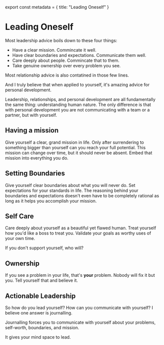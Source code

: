 export const metadata = {
  title: "Leading Oneself"
}


# Leading Oneself

Most leadership advice boils down to these four things:

-   Have a clear mission. Commincate it well.
-   Have clear boundaries and expectations. Communicate them well.
-   Care deeply about people. Commincate that to them.
-   Take genuine ownership over every problem you see.

Most relationship advice is also contatined in those few lines.

And I truly believe that when applied to yourself, it's amazing advice
for personal development.

Leadership, relationships, and personal development are all
fundamentally the same thing: understanding human nature. The only
difference is that with personal development you are not communicating
with a team or a partner, but with yourself.


## Having a mission

Give yourself a clear, grand mission in life.  Only after surrendering
to something bigger than yourself can you reach your full potential.
This mission can change over time, but it should never be
absent. Embed that mission into everything you do.


## Setting Boundaries

Give yourself clear boundaries about what you will never do.  Set
expectations for your standards in life.  The reasoning behind your
boundaries and expectations doesn't even have to be completely
rational as long as it helps you accomplish your mission.


## Self Care

Care deeply about yourself as a beautiful yet flawed human.
Treat yourself how you'd like a boss to treat you.
Validate your goals as worthy uses of your own time.

If you don't support yourself, who will?


## Ownership

If you see a problem in your life, that's **your** problem.  Nobody
will fix it but you.  Tell yourself that and believe it.


## Actionable Leadership

So how do you lead yourself? How can you communicate with yourself? I
believe one answer is journalling.

Journalling forces you to communicate with yourself about your
problems, self-worth, boundaries, and mission.

It gives your mind space to lead.

